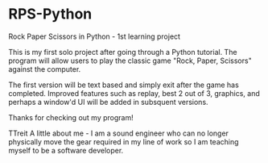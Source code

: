 # RPS-Python
Rock Paper Scissors in Python - 1st learning project

This is my first solo project after going through a Python tutorial. The program will allow users to play the classic game "Rock, Paper, Scissors" against the computer.

The first version will be text based and simply exit after the game has completed. Improved features such as replay, best 2 out of 3, graphics, and perhaps a window'd UI will be added in subsquent versions.

Thanks for checking out my program!

TTreit
A little about me - I am a sound engineer who can no longer physically move the gear required in my line of work so I am teaching myself to be a software developer.

